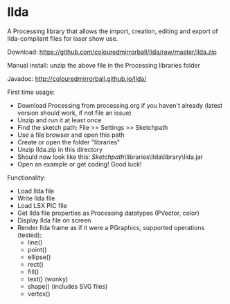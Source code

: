Ilda
====

A Processing library that allows the import, creation, editing and export of Ilda-compliant files for laser show use.

Download: https://github.com/colouredmirrorball/Ilda/raw/master/Ilda.zip

Manual install: unzip the above file in the Processing libraries folder

Javadoc: http://colouredmirrorball.github.io/Ilda/


First time usage:

 * Download Processing from processing.org if you haven't already (latest version should work, if not file an issue)
 * Unzip and run it at least once
 * Find the sketch path: File >> Settings >> Sketchpath
 * Use a file browser and open this path
 * Create or open the folder "libraries"
 * Unzip Ilda.zip in this directory
 * Should now look like this: *Sketchpath*\libraries\Ilda\library\Ilda.jar
 * Open an example or get coding! Good luck!
 
 
 Functionality:
 
  * Load Ilda file
  * Write Ilda file
  * Load LSX PIC file
  * Get Ilda file properties as Processing datatypes (PVector, color)
  * Display Ilda file on screen
  * Render Ilda frame as if it were a PGraphics, supported operations (tested):
      * line()
      * point()
      * ellipse()
      * rect()
      * fill()
      * text() (wonky)
      * shape() (includes SVG files)
      * vertex() 
  

